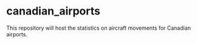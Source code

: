 # canadian_airports
This repository will host the statistics on aircraft movements for Canadian airports.
